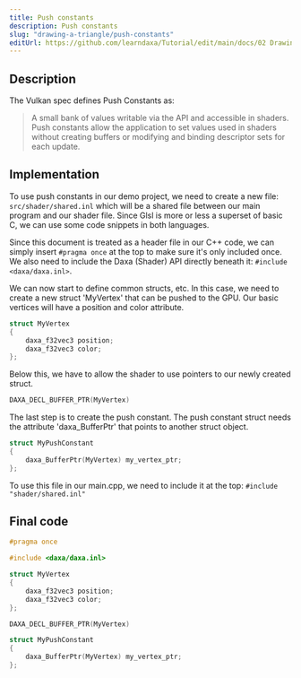 ```yaml
---
title: Push constants
description: Push constants
slug: "drawing-a-triangle/push-constants"
editUrl: https://github.com/learndaxa/Tutorial/edit/main/docs/02 Drawing a triangle/04_Push_constants.md
---
```


## Description

The Vulkan spec defines Push Constants as:
> A small bank of values writable via the API and accessible in shaders. Push constants allow the application to set values used in shaders without creating buffers or modifying and binding descriptor sets for each update.

## Implementation

To use push constants in our demo project, we need to create a new file: `src/shader/shared.inl` which will be a shared file between our main program and our shader file. Since Glsl is more or less a superset of basic C, we can use some code snippets in both languages.

Since this document is treated as a header file in our C++ code, we can simply insert `#pragma once` at the top to make sure it's only included once. We also need to include the Daxa (Shader) API directly beneath it: `#include <daxa/daxa.inl>`.

We can now start to define common structs, etc. In this case, we need to create a new struct 'MyVertex' that can be pushed to the GPU. Our basic vertices will have a position and color attribute.

```cpp
struct MyVertex
{
    daxa_f32vec3 position;
    daxa_f32vec3 color;
};
```

Below this, we have to allow the shader to use pointers to our newly created struct.

```cpp
DAXA_DECL_BUFFER_PTR(MyVertex)
```

The last step is to create the push constant. The push constant struct needs the attribute 'daxa_BufferPtr' that points to another struct object.

```cpp
struct MyPushConstant
{
    daxa_BufferPtr(MyVertex) my_vertex_ptr;
};
```

To use this file in our main.cpp, we need to include it at the top: `#include "shader/shared.inl"`

## Final code

```cpp
#pragma once

#include <daxa/daxa.inl>

struct MyVertex
{
    daxa_f32vec3 position;
    daxa_f32vec3 color;
};

DAXA_DECL_BUFFER_PTR(MyVertex)

struct MyPushConstant
{
    daxa_BufferPtr(MyVertex) my_vertex_ptr;
};
```
